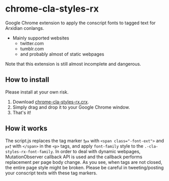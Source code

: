 # chrome-cla-styles-rx
Google Chrome extension to apply the conscript fonts to tagged text for Arxidian conlangs.

- Mainly supported websites
	- twitter.com
	- tumblr.com
	- and probably almost of static webpages

Note that this extension is still almost incomplete and dangerous.

## How to install
Please install at your own risk.

1. Download [chrome-cla-styles-rx.crx](https://github.com/qothr/chrome-cla-styles-rx/raw/master/chrome-cla-styles-rx.crx).
2. Simply drag and drop it to your Google Chrome window.
3. That's it!

## How it works
The script.js replaces the tag marker `𐍊𐍂𐍇` with `<span class="-font-ext">` and `𐍂𐍇𐍊` with `</span>` in the `<p>` tags, and apply `font-family` style to the `.-cla-styles-rx-font-family`. In order to deal with dynamic webpages, MutationObserver callback API is used and the callback performs replacement per page body change. As you see, when tags are not closed, the entire page style might be broken. Please be careful in tweeting/posting your conscript texts with these tag markers.
